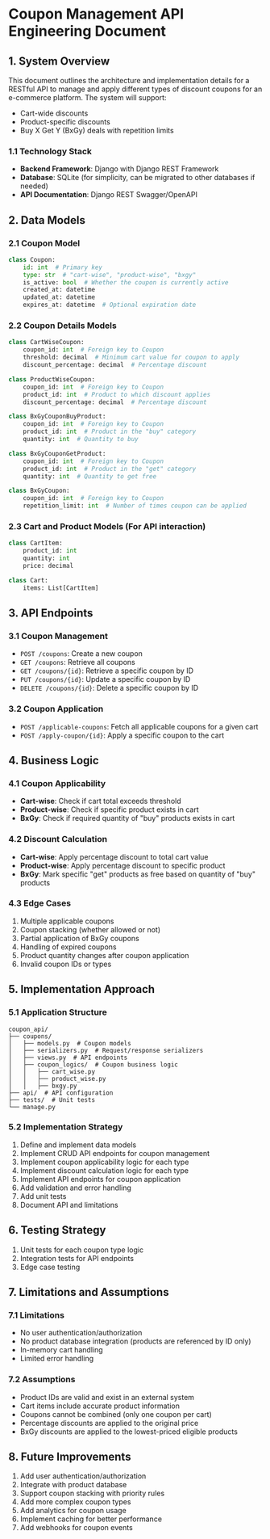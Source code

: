 # Coupon Management API Engineering Document

## 1. System Overview

This document outlines the architecture and implementation details for a RESTful API to manage and apply different types of discount coupons for an e-commerce platform. The system will support:

- Cart-wide discounts
- Product-specific discounts
- Buy X Get Y (BxGy) deals with repetition limits

### 1.1 Technology Stack

- **Backend Framework**: Django with Django REST Framework
- **Database**: SQLite (for simplicity, can be migrated to other databases if needed)
- **API Documentation**: Django REST Swagger/OpenAPI

## 2. Data Models

### 2.1 Coupon Model
```python
class Coupon:
    id: int  # Primary key
    type: str  # "cart-wise", "product-wise", "bxgy"
    is_active: bool  # Whether the coupon is currently active
    created_at: datetime
    updated_at: datetime
    expires_at: datetime  # Optional expiration date
```

### 2.2 Coupon Details Models
```python
class CartWiseCoupon:
    coupon_id: int  # Foreign key to Coupon
    threshold: decimal  # Minimum cart value for coupon to apply
    discount_percentage: decimal  # Percentage discount
```

```python
class ProductWiseCoupon:
    coupon_id: int  # Foreign key to Coupon
    product_id: int  # Product to which discount applies
    discount_percentage: decimal  # Percentage discount
```

```python
class BxGyCouponBuyProduct:
    coupon_id: int  # Foreign key to Coupon
    product_id: int  # Product in the "buy" category
    quantity: int  # Quantity to buy
```

```python
class BxGyCouponGetProduct:
    coupon_id: int  # Foreign key to Coupon
    product_id: int  # Product in the "get" category
    quantity: int  # Quantity to get free
```

```python
class BxGyCoupon:
    coupon_id: int  # Foreign key to Coupon
    repetition_limit: int  # Number of times coupon can be applied
```

### 2.3 Cart and Product Models (For API interaction)
```python
class CartItem:
    product_id: int
    quantity: int
    price: decimal
```

```python
class Cart:
    items: List[CartItem]
```

## 3. API Endpoints

### 3.1 Coupon Management
- `POST /coupons`: Create a new coupon
- `GET /coupons`: Retrieve all coupons
- `GET /coupons/{id}`: Retrieve a specific coupon by ID
- `PUT /coupons/{id}`: Update a specific coupon by ID
- `DELETE /coupons/{id}`: Delete a specific coupon by ID

### 3.2 Coupon Application
- `POST /applicable-coupons`: Fetch all applicable coupons for a given cart
- `POST /apply-coupon/{id}`: Apply a specific coupon to the cart

## 4. Business Logic

### 4.1 Coupon Applicability
- **Cart-wise**: Check if cart total exceeds threshold
- **Product-wise**: Check if specific product exists in cart
- **BxGy**: Check if required quantity of "buy" products exists in cart

### 4.2 Discount Calculation
- **Cart-wise**: Apply percentage discount to total cart value
- **Product-wise**: Apply percentage discount to specific product
- **BxGy**: Mark specific "get" products as free based on quantity of "buy" products

### 4.3 Edge Cases
1. Multiple applicable coupons
2. Coupon stacking (whether allowed or not)
3. Partial application of BxGy coupons
4. Handling of expired coupons
5. Product quantity changes after coupon application
6. Invalid coupon IDs or types

## 5. Implementation Approach

### 5.1 Application Structure
```
coupon_api/
├── coupons/
│   ├── models.py  # Coupon models
│   ├── serializers.py  # Request/response serializers
│   ├── views.py  # API endpoints
│   ├── coupon_logics/  # Coupon business logic
│   │   ├── cart_wise.py
│   │   ├── product_wise.py
│   │   ├── bxgy.py
├── api/  # API configuration
├── tests/  # Unit tests
└── manage.py
```

### 5.2 Implementation Strategy
1. Define and implement data models
2. Implement CRUD API endpoints for coupon management
3. Implement coupon applicability logic for each type
4. Implement discount calculation logic for each type
5. Implement API endpoints for coupon application
6. Add validation and error handling
7. Add unit tests
8. Document API and limitations

## 6. Testing Strategy
1. Unit tests for each coupon type logic
2. Integration tests for API endpoints
3. Edge case testing

## 7. Limitations and Assumptions

### 7.1 Limitations
- No user authentication/authorization
- No product database integration (products are referenced by ID only)
- In-memory cart handling
- Limited error handling

### 7.2 Assumptions
- Product IDs are valid and exist in an external system
- Cart items include accurate product information
- Coupons cannot be combined (only one coupon per cart)
- Percentage discounts are applied to the original price
- BxGy discounts are applied to the lowest-priced eligible products

## 8. Future Improvements
1. Add user authentication/authorization
2. Integrate with product database
3. Support coupon stacking with priority rules
4. Add more complex coupon types
5. Add analytics for coupon usage
6. Implement caching for better performance
7. Add webhooks for coupon events 